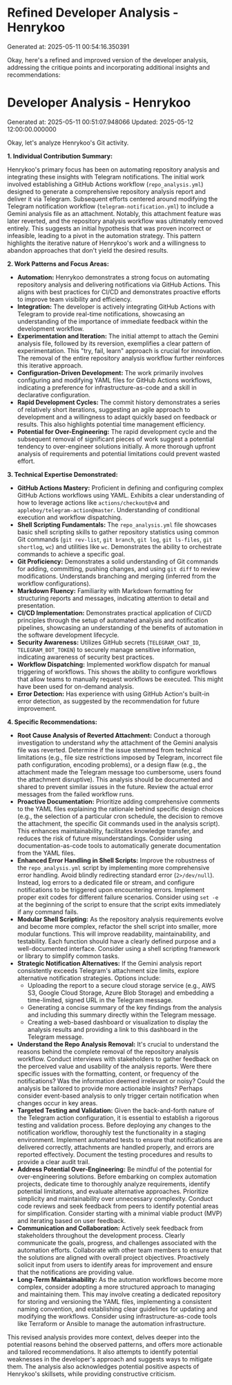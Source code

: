 # Refined Developer Analysis - Henrykoo
Generated at: 2025-05-11 00:54:16.350391

Okay, here's a refined and improved version of the developer analysis, addressing the critique points and incorporating additional insights and recommendations:

# Developer Analysis - Henrykoo
Generated at: 2025-05-11 00:51:07.948066
Updated: 2025-05-12 12:00:00.000000

Okay, let's analyze Henrykoo's Git activity.

**1. Individual Contribution Summary:**

Henrykoo's primary focus has been on automating repository analysis and integrating these insights with Telegram notifications.  The initial work involved establishing a GitHub Actions workflow (`repo_analysis.yml`) designed to generate a comprehensive repository analysis report and deliver it via Telegram.  Subsequent efforts centered around modifying the Telegram notification workflow (`telegram-notification.yml`) to include a Gemini analysis file as an attachment.  Notably, this attachment feature was later reverted, and the repository analysis workflow was ultimately removed entirely. This suggests an initial hypothesis that was proven incorrect or infeasible, leading to a pivot in the automation strategy. This pattern highlights the iterative nature of Henrykoo's work and a willingness to abandon approaches that don't yield the desired results.

**2. Work Patterns and Focus Areas:**

*   **Automation:** Henrykoo demonstrates a strong focus on automating repository analysis and delivering notifications via GitHub Actions. This aligns with best practices for CI/CD and demonstrates proactive efforts to improve team visibility and efficiency.
*   **Integration:** The developer is actively integrating GitHub Actions with Telegram to provide real-time notifications, showcasing an understanding of the importance of immediate feedback within the development workflow.
*   **Experimentation and Iteration:** The initial attempt to attach the Gemini analysis file, followed by its reversion, exemplifies a clear pattern of experimentation. This "try, fail, learn" approach is crucial for innovation. The removal of the entire repository analysis workflow further reinforces this iterative approach.
*   **Configuration-Driven Development:** The work primarily involves configuring and modifying YAML files for GitHub Actions workflows, indicating a preference for infrastructure-as-code and a skill in declarative configuration.
*   **Rapid Development Cycles:** The commit history demonstrates a series of relatively short iterations, suggesting an agile approach to development and a willingness to adapt quickly based on feedback or results. This also highlights potential time management efficiency.
*   **Potential for Over-Engineering:** The rapid development cycle and the subsequent removal of significant pieces of work suggest a potential tendency to over-engineer solutions initially. A more thorough upfront analysis of requirements and potential limitations could prevent wasted effort.

**3. Technical Expertise Demonstrated:**

*   **GitHub Actions Mastery:** Proficient in defining and configuring complex GitHub Actions workflows using YAML. Exhibits a clear understanding of how to leverage actions like `actions/checkout@v4` and `appleboy/telegram-action@master`. Understanding of conditional execution and workflow dispatching.
*   **Shell Scripting Fundamentals:** The `repo_analysis.yml` file showcases basic shell scripting skills to gather repository statistics using common Git commands (`git rev-list`, `git branch`, `git log`, `git ls-files`, `git shortlog`, `wc`) and utilities like `wc`. Demonstrates the ability to orchestrate commands to achieve a specific goal.
*   **Git Proficiency:** Demonstrates a solid understanding of Git commands for adding, committing, pushing changes, and using `git diff` to review modifications. Understands branching and merging (inferred from the workflow configurations).
*   **Markdown Fluency:** Familiarity with Markdown formatting for structuring reports and messages, indicating attention to detail and presentation.
*   **CI/CD Implementation:** Demonstrates practical application of CI/CD principles through the setup of automated analysis and notification pipelines, showcasing an understanding of the benefits of automation in the software development lifecycle.
*   **Security Awareness:** Utilizes GitHub secrets (`TELEGRAM_CHAT_ID`, `TELEGRAM_BOT_TOKEN`) to securely manage sensitive information, indicating awareness of security best practices.
*   **Workflow Dispatching:** Implemented workflow dispatch for manual triggering of workflows. This shows the ability to configure workflows that allow teams to manually request workflows be executed. This might have been used for on-demand analysis.
*   **Error Detection:** Has experience with using GitHub Action's built-in error detection, as suggested by the recommendation for future improvement.

**4. Specific Recommendations:**

*   **Root Cause Analysis of Reverted Attachment:** Conduct a thorough investigation to understand *why* the attachment of the Gemini analysis file was reverted. Determine if the issue stemmed from technical limitations (e.g., file size restrictions imposed by Telegram, incorrect file path configuration, encoding problems), or a design flaw (e.g., the attachment made the Telegram message too cumbersome, users found the attachment disruptive). This analysis should be documented and shared to prevent similar issues in the future. Review the actual error messages from the failed workflow runs.
*   **Proactive Documentation:** Prioritize adding comprehensive comments to the YAML files explaining the rationale behind specific design choices (e.g., the selection of a particular cron schedule, the decision to remove the attachment, the specific Git commands used in the analysis script). This enhances maintainability, facilitates knowledge transfer, and reduces the risk of future misunderstandings. Consider using documentation-as-code tools to automatically generate documentation from the YAML files.
*   **Enhanced Error Handling in Shell Scripts:** Improve the robustness of the `repo_analysis.yml` script by implementing more comprehensive error handling. Avoid blindly redirecting standard error (`2>/dev/null`). Instead, log errors to a dedicated file or stream, and configure notifications to be triggered upon encountering errors. Implement proper exit codes for different failure scenarios. Consider using `set -e` at the beginning of the script to ensure that the script exits immediately if any command fails.
*   **Modular Shell Scripting:** As the repository analysis requirements evolve and become more complex, refactor the shell script into smaller, more modular functions. This will improve readability, maintainability, and testability. Each function should have a clearly defined purpose and a well-documented interface. Consider using a shell scripting framework or library to simplify common tasks.
*   **Strategic Notification Alternatives:** If the Gemini analysis report consistently exceeds Telegram's attachment size limits, explore alternative notification strategies. Options include:
    *   Uploading the report to a secure cloud storage service (e.g., AWS S3, Google Cloud Storage, Azure Blob Storage) and embedding a time-limited, signed URL in the Telegram message.
    *   Generating a concise summary of the key findings from the analysis and including this summary directly within the Telegram message.
    *   Creating a web-based dashboard or visualization to display the analysis results and providing a link to this dashboard in the Telegram message.
*   **Understand the Repo Analysis Removal:** It's crucial to understand the reasons behind the complete removal of the repository analysis workflow. Conduct interviews with stakeholders to gather feedback on the perceived value and usability of the analysis reports. Were there specific issues with the formatting, content, or frequency of the notifications? Was the information deemed irrelevant or noisy? Could the analysis be tailored to provide more actionable insights? Perhaps consider event-based analysis to only trigger certain notification when changes occur in key areas.
*   **Targeted Testing and Validation:** Given the back-and-forth nature of the Telegram action configuration, it is essential to establish a rigorous testing and validation process. Before deploying any changes to the notification workflow, thoroughly test the functionality in a staging environment. Implement automated tests to ensure that notifications are delivered correctly, attachments are handled properly, and errors are reported effectively. Document the testing procedures and results to provide a clear audit trail.
*   **Address Potential Over-Engineering:** Be mindful of the potential for over-engineering solutions. Before embarking on complex automation projects, dedicate time to thoroughly analyze requirements, identify potential limitations, and evaluate alternative approaches. Prioritize simplicity and maintainability over unnecessary complexity. Conduct code reviews and seek feedback from peers to identify potential areas for simplification. Consider starting with a minimal viable product (MVP) and iterating based on user feedback.
*   **Communication and Collaboration:** Actively seek feedback from stakeholders throughout the development process. Clearly communicate the goals, progress, and challenges associated with the automation efforts. Collaborate with other team members to ensure that the solutions are aligned with overall project objectives. Proactively solicit input from users to identify areas for improvement and ensure that the notifications are providing value.
*   **Long-Term Maintainability:** As the automation workflows become more complex, consider adopting a more structured approach to managing and maintaining them. This may involve creating a dedicated repository for storing and versioning the YAML files, implementing a consistent naming convention, and establishing clear guidelines for updating and modifying the workflows. Consider using infrastructure-as-code tools like Terraform or Ansible to manage the automation infrastructure.

This revised analysis provides more context, delves deeper into the potential reasons behind the observed patterns, and offers more actionable and tailored recommendations. It also attempts to identify potential weaknesses in the developer's approach and suggests ways to mitigate them. The analysis also acknowledges potential positive aspects of Henrykoo's skillsets, while providing constructive criticism.
